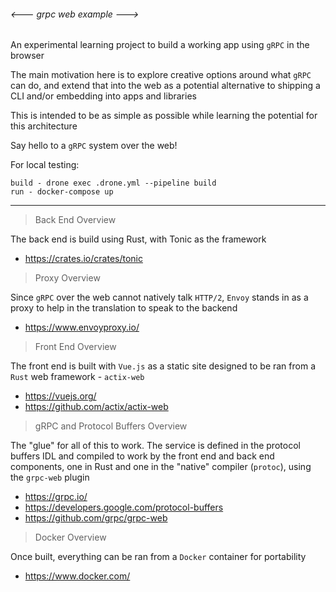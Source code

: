 ###### <--- grpc web example --->
An experimental learning project to build a working app using `gRPC` in the browser

The main motivation here is to explore creative options around what `gRPC` can do, and extend that into the web as a potential alternative to shipping a CLI and/or embedding into apps and libraries

This is intended to be as simple as possible while learning the potential for this architecture

Say hello to a `gRPC` system over the web!

For local testing:

```
build - drone exec .drone.yml --pipeline build
run - docker-compose up
```

---

> Back End Overview

The back end is build using Rust, with Tonic as the framework

 - https://crates.io/crates/tonic

> Proxy Overview

Since `gRPC` over the web cannot natively talk `HTTP/2`, `Envoy` stands in as a proxy to help in the translation to speak to the backend

 - https://www.envoyproxy.io/

> Front End Overview

The front end is built with `Vue.js` as a static site designed to be ran from a `Rust` web framework - `actix-web`

  - https://vuejs.org/
  - https://github.com/actix/actix-web

> gRPC and Protocol Buffers Overview

The "glue" for all of this to work. The service is defined in the protocol buffers IDL and compiled to work by the front end and back end components, one in Rust and one in the "native" compiler (`protoc`), using the `grpc-web` plugin

- https://grpc.io/
- https://developers.google.com/protocol-buffers
- https://github.com/grpc/grpc-web

> Docker Overview

Once built, everything can be ran from a `Docker` container for portability

 - https://www.docker.com/
